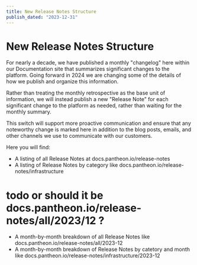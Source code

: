 ```yaml
---
title: New Release Notes Structure
publish_dated: "2023-12-31"
---
```


# New Release Notes Structure

For nearly a decade, we have published a monthly "changelog" here within our Documentation site that summarizes significant changes to the platform.
Going forward in 2024 we are changing some of the details of how we publish and organize this information.

Rather than treating the monthly retrospective as the base unit of information, we will instead publish a new "Release Note" for each significant change to the platform as needed, rather than waiting for the monthly summary.

This switch will support more proactive communication and ensure that any noteworthy change is marked here in addition to the blog posts, emails, and other channels we use to communicate with our customers.

Here you will find:
* A listing of all Release Notes at docs.pantheon.io/release-notes
* A listing of Release Notes by category like docs.pantheon.io/release-notes/infrastructure
#  todo or should it be docs.pantheon.io/release-notes/all/2023/12 ?
* A month-by-month breakdown of all Release Notes like docs.pantheon.io/release-notes/all/2023-12
* A month-by-month breakdown of Release Notes by catetory and month like docs.pantheon.io/release-notes/infrastructure/2023-12
